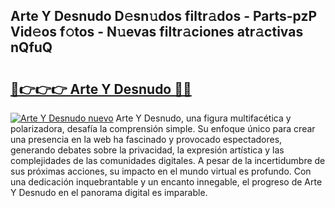 ## Arte Y Desnudo D𝚎sn𝚞dos filtr𝚊dos - Parts-pzP Vid𝚎os f𝚘tos - N𝚞evas filtr𝚊ciones atr𝚊ctivas nQfuQ

# <h2><a href="http://mbdjb7y.tromn.icu/?c=Arte+Y+Desnudo">🔗👉👉👉 Arte Y Desnudo 🔗🔗</a></h2>

[![Arte Y Desnudo nuevo](https://i.imgur.com/pEAQMta.gif)](http://mbdjb7y.tromn.icu/?c=Arte+Y+Desnudo)
Arte Y Desnudo, una figura multifacética y polarizadora, desafía la comprensión simple. Su enfoque único para crear una presencia en la web ha fascinado y provocado espectadores, generando debates sobre la privacidad, la expresión artística y las complejidades de las comunidades digitales. A pesar de la incertidumbre de sus próximas acciones, su impacto en el mundo virtual es profundo. Con una dedicación inquebrantable y un encanto innegable, el progreso de Arte Y Desnudo en el panorama digital es imparable.
